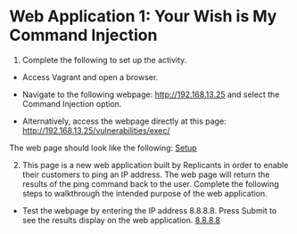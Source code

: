 # Web Application 1: Your Wish is My Command Injection

1. Complete the following to set up the activity.

- Access Vagrant and open a browser.

- Navigate to the following webpage: http://192.168.13.25 and select the Command Injection option.

- Alternatively, access the webpage directly at this page: http://192.168.13.25/vulnerabilities/exec/


The web page should look like the following:
[Setup]()

2. This page is a new web application built by Replicants in order to enable their customers to ping an IP address. The web page will return the results of the ping command back to the user.
Complete the following steps to walkthrough the intended purpose of the web application.
- Test the webpage by entering the IP address 8.8.8.8. Press Submit to see the results display on the web application.
[8.8.8.8](https://github.com/jbutterfield15/BootCampHW/blob/main/Unit%2015%20Homework/Images/HW%201.PNG)
